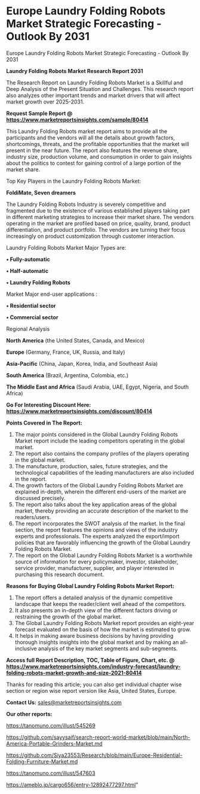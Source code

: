 # Europe Laundry Folding Robots Market Strategic Forecasting - Outlook By 2031
Europe Laundry Folding Robots Market Strategic Forecasting - Outlook By 2031

<strong>Laundry Folding Robots Market Research Report 2031</strong>

The Research Report on Laundry Folding Robots Market is a Skillful and Deep Analysis of the Present Situation and Challenges. This research report also analyzes other important trends and market drivers that will affect market growth over 2025-2031.

<strong>Request Sample Report @ <a href=https://www.marketreportsinsights.com/sample/80414>https://www.marketreportsinsights.com/sample/80414</a></strong>

This Laundry Folding Robots market report aims to provide all the participants and the vendors will all the details about growth factors, shortcomings, threats, and the profitable opportunities that the market will present in the near future. The report also features the revenue share, industry size, production volume, and consumption in order to gain insights about the politics to contest for gaining control of a large portion of the market share.

Top Key Players in the Laundry Folding Robots Market:

<strong>FoldiMate, Seven dreamers</strong>

The Laundry Folding Robots Industry is severely competitive and fragmented due to the existence of various established players taking part in different marketing strategies to increase their market share. The vendors operating in the market are profiled based on price, quality, brand, product differentiation, and product portfolio. The vendors are turning their focus increasingly on product customization through customer interaction.

Laundry Folding Robots Market Major Types are:

<strong>• Fully-automatic

• Half-automatic

• Laundry Folding Robots</strong>

Market Major end-user applications :

<strong>• Residential sector

• Commercial sector</strong>

Regional Analysis

</u><strong><b>North America</b></strong> (the United States, Canada, and Mexico)

<strong><b>Europe </b></strong>(Germany, France, UK, Russia, and Italy)

<strong><b>Asia-Pacific</b></strong> (China, Japan, Korea, India, and Southeast Asia)

<strong><b>South America</b></strong> (Brazil, Argentina, Colombia, etc.)

<strong><b>The Middle East and Africa</b></strong> (Saudi Arabia, UAE, Egypt, Nigeria, and South Africa)

<strong>Go For Interesting Discount Here: <a href=https://www.marketreportsinsights.com/discount/80414>https://www.marketreportsinsights.com/discount/80414</a></strong>

<strong>Points Covered in The Report:</strong>
<ol>
  <li>The major points considered in the Global Laundry Folding Robots Market report include the leading competitors operating in the global market.</li>
  <li>The report also contains the company profiles of the players operating in the global market.</li>
  <li>The manufacture, production, sales, future strategies, and the technological capabilities of the leading manufacturers are also included in the report.</li>
  <li>The growth factors of the Global Laundry Folding Robots Market are explained in-depth, wherein the different end-users of the market are discussed precisely.</li>
  <li>The report also talks about the key application areas of the global market, thereby providing an accurate description of the market to the readers/users.</li>
  <li>The report incorporates the SWOT analysis of the market. In the final section, the report features the opinions and views of the industry experts and professionals. The experts analyzed the export/import policies that are favorably influencing the growth of the Global Laundry Folding Robots Market.</li>
  <li>The report on the Global Laundry Folding Robots Market is a worthwhile source of information for every policymaker, investor, stakeholder, service provider, manufacturer, supplier, and player interested in purchasing this research document.</li>
</ol>
<strong>Reasons for Buying Global Laundry Folding Robots Market Report:</strong>

<ol>
  <li>The report offers a detailed analysis of the dynamic competitive landscape that keeps the reader/client well ahead of the competitors.</li>
  <li>It also presents an in-depth view of the different factors driving or restraining the growth of the global market.</li>
  <li>The Global Laundry Folding Robots Market report provides an eight-year forecast evaluated on the basis of how the market is estimated to grow.</li>
  <li>It helps in making aware business decisions by having providing thorough insights insights into the global market and by making an all-inclusive analysis of the key market segments and sub-segments.</li>
</ol>
<strong>Access full Report Description, TOC, Table of Figure, Chart, etc. @ <a href=https://www.marketreportsinsights.com/industry-forecast/laundry-folding-robots-market-growth-and-size-2021-80414>https://www.marketreportsinsights.com/industry-forecast/laundry-folding-robots-market-growth-and-size-2021-80414</a></strong>


Thanks for reading this article; you can also get individual chapter wise section or region wise report version like Asia, United States, Europe.

<strong>Contact Us:</strong>
sales@marketreportsinsights.com

<strong>Our other reports:</strong>

<a href=https://tanomuno.com/illust/545269>https://tanomuno.com/illust/545269</a>

<a href=https://github.com/sayysaif/search-report-world-market/blob/main/North-America-Portable-Grinders-Market.md>https://github.com/sayysaif/search-report-world-market/blob/main/North-America-Portable-Grinders-Market.md</a>

<a href=https://github.com/Siya23553/Research/blob/main/Europe-Residential-Folding-Furniture-Market.md>https://github.com/Siya23553/Research/blob/main/Europe-Residential-Folding-Furniture-Market.md</a>

<a href=https://tanomuno.com/illust/547603>https://tanomuno.com/illust/547603</a>

<a href=https://ameblo.jp/cargo656/entry-12892477297.html>https://ameblo.jp/cargo656/entry-12892477297.html</a>"
